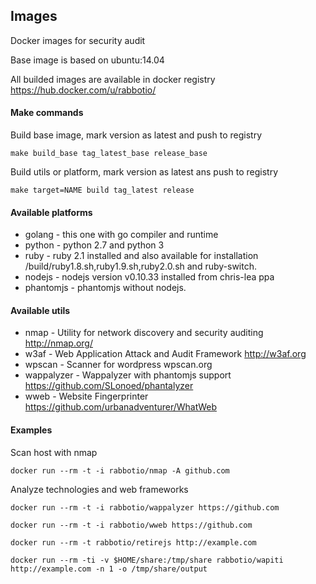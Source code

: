 ## Images


Docker images for security audit

Base image is based on ubuntu:14.04

All builded images are available in docker registry https://hub.docker.com/u/rabbotio/

#### Make commands


Build base image, mark version as latest and push to registry

`make build_base tag_latest_base release_base`

Build utils or platform, mark version as latest ans push to registry

`make target=NAME build tag_latest release` 

#### Available platforms

 * golang - this one with go compiler and runtime
 * python - python 2.7 and python 3 
 * ruby - ruby 2.1 installed and also available for installation /build/ruby1.8.sh,ruby1.9.sh,ruby2.0.sh and ruby-switch.
 * nodejs - nodejs version v0.10.33 installed from chris-lea ppa
 * phantomjs - phantomjs without nodejs.


#### Available utils

 * nmap - Utility for network discovery and security auditing http://nmap.org/
 * w3af - Web Application Attack and Audit Framework http://w3af.org
 * wpscan - Scanner for wordpress wpscan.org
 * wappalyzer - Wappalyzer with phantomjs support https://github.com/SLonoed/phantalyzer 
 * wweb - Website Fingerprinter https://github.com/urbanadventurer/WhatWeb
 
#### Examples

Scan host with nmap

`docker run --rm -t -i rabbotio/nmap -A github.com`

Analyze technologies and web frameworks

`docker run --rm -t -i rabbotio/wappalyzer https://github.com`

`docker run --rm -t -i rabbotio/wweb https://github.com`

`docker run --rm -t rabbotio/retirejs http://example.com`

`docker run --rm -ti -v $HOME/share:/tmp/share rabbotio/wapiti http://example.com -n 1 -o /tmp/share/output`